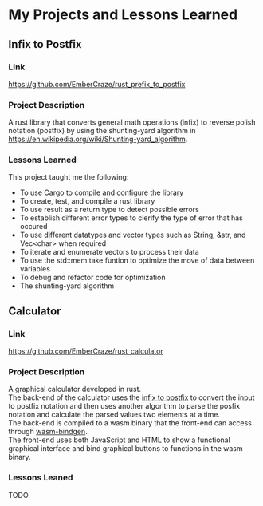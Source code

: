 # My Projects and Lessons Learned

## Infix to Postfix

### Link

https://github.com/EmberCraze/rust_prefix_to_postfix

### Project Description

A rust library that converts general math operations (infix) to reverse polish notation (postfix) by using the shunting-yard algorithm in https://en.wikipedia.org/wiki/Shunting-yard_algorithm.

### Lessons Learned
This project taught me the following:

- To use Cargo to compile and configure the library
- To create, test, and compile a rust library
- To use result as a return type to detect possible errors
- To establish different error types to clerify the type of error that has occured
- To use different datatypes and vector types such as String, &str, and Vec\<char> when required
- To iterate and enumerate vectors to process their data
- To use the std::mem:take funtion to optimize the move of data between variables
- To debug and refactor code for optimization
- The shunting-yard algorithm

## Calculator

### Link

https://github.com/EmberCraze/rust_calculator

### Project Description

A graphical calculator developed in rust. <br />The back-end of the calculator uses the [infix to postfix](https://github.com/EmberCraze/rust_prefix_to_postfix) to convert the input to postfix notation and then uses another algorithm to parse the posfix notation and calculate the parsed values two elements at a time. <br /> The back-end is compiled to a wasm binary that the front-end can access through [wasm-bindgen](https://github.com/rustwasm/wasm-bindgen). <br /> The front-end uses both JavaScript and HTML to show a functional graphical interface and bind graphical buttons to functions in the wasm binary.

### Lessons Leaned
TODO
